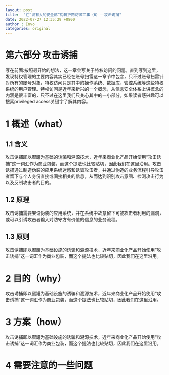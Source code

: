 ```yaml
---
layout: post
title:  "在“没有人的安全部”构筑护网防御工事（6）——攻击诱捕"
date: 2022-07-27 12:35:29 +0800
author : Invo
categories: original
---
```


# 第六部分 攻击诱捕

写在前面:按照最开始的想法，这一章会写关于特权访问的问题。直到写到这里，发现特权管理的主要内容其实已经在账号扫雷这一章节中包含，只不过账号扫雷针对所有的账号对象，特权访问只是其中的操作系统、数据库、管控系统等这些特权系统的用户管理。特权访问是近年来新兴的一个概念，从信息安全体系上讲概念的内涵是很丰富的，只不过在这里我们只关心其中的一小部分，如果读者感兴趣可以搜索privileged access关键字了解其内容。

# 1 概述（what）

## 1.1 含义

攻击诱捕即以蜜罐为基础的诱骗和溯源技术，近年来商业化产品开始使用“攻击诱捕”这一词汇作为商业包装，而这个提法也比较贴切，因此我们在这里沿用。攻击诱捕通过制造伪装的应用系统迷惑和诱骗攻击者，并通过伪造的业务流程引导攻击者留下与个人身份直接或间接相关的信息，从而达到识别攻击意图、检测攻击行为以及反制攻击者的目的。

## 1.2 原理

攻击诱捕需要架设伪装的应用系统，并在系统中故意留下可被攻击者利用的漏洞，或可以引诱攻击者输入对防守方有价值的信息的业务流程。

## 1.3 原则

攻击诱捕即以蜜罐为基础设施的诱骗和溯源技术，近年来商业化产品开始使用“攻击诱捕”这一词汇作为商业包装，而这个提法也比较贴切，因此我们在这里沿用。

# 2 目的（why）

攻击诱捕即以蜜罐为基础设施的诱骗和溯源技术，近年来商业化产品开始使用“攻击诱捕”这一词汇作为商业包装，而这个提法也比较贴切，因此我们在这里沿用。

# 3 方案（how）

攻击诱捕即以蜜罐为基础设施的诱骗和溯源技术，近年来商业化产品开始使用“攻击诱捕”这一词汇作为商业包装，而这个提法也比较贴切，因此我们在这里沿用。


# 4 需要注意的一些问题



